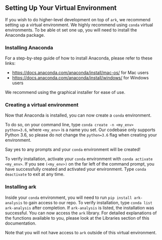 ## Setting Up Your Virtual Environment

If you wish to do higher-level development on top of `ark`, we recommend setting up a virtual environment. We highly recommend using `conda` virtual environments. To be able ot set one up, you will need to install the Anaconda package.

### Installing Anaconda

For a step-by-step guide of how to install Anaconda, please refer to these links:
* https://docs.anaconda.com/anaconda/install/mac-os/ for Mac users
* https://docs.anaconda.com/anaconda/install/windows/ for Windows users

We recommend using the graphical installer for ease of use.

### Creating a virtual environment

Now that Anaconda is installed, you can now create a `conda` environment. 
 
To do so, on your command line, type `conda create -n <my_env> python=3.6`, where `<my_env>` is a name you set. Our codebase only supports Python 3.6, so please do not change the `python=3.6` flag when creating your environment. 
 
Say yes to any prompts and your `conda` environment will be created! 
 
To verify installation, activate your `conda` environment with `conda activate <my_env>`. If you see `(<my_env>)` on the far left of the command prompt, you have successfully created and activated your environment. Type `conda deactivate` to exit at any time.

### Installing ark

Inside your `conda` environment, you will need to run `pip install ark-analysis` to gain access to our repo. To verify installation, type `conda list ark-analysis` after completion. If `ark-analysis` is listed, the installation was successful. You can now access the `ark` library. For detailed explanations of the functions available to you, please look at the Libraries section of this documentation. 
 
Note that you will not have access to `ark` outside of this virtual environment. 

